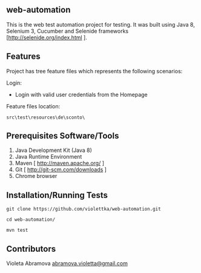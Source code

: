 ## web-automation

This is the web test automation project for testing. It was built using Java 8, Selenium 3, Cucumber and Selenide
frameworks [http://selenide.org/index.html ].

## Features

Project has tree feature files which represents the following scenarios:

Login:

* Login with valid user credentials from the Homepage

Feature files location:

`src\test\resources\de\sconto\`

## Prerequisites Software/Tools

1. Java Development Kit (Java 8)
2. Java Runtime Environment
3. Maven [ http://maven.apache.org/ ]
4. Git [ http://git-scm.com/downloads ]
5. Chrome browser

## Installation/Running Tests

`git clone https://github.com/violettka/web-automation.git`

`cd web-automation/`

`mvn test`

## Contributors

Violeta Abramova abramova.violetta@gmail.com

